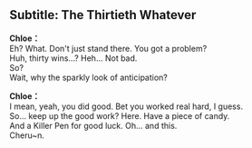 # 

  
## Subtitle: The Thirtieth Whatever
  
**Chloe：**  
Eh? What. Don't just stand there. You got a problem?  
Huh, thirty wins...? Heh... Not bad.  
So?  
 Wait, why the sparkly look of anticipation?  
  
**Chloe：**  
I mean, yeah, you did good. Bet you worked real hard, I guess.  
So... keep up the good work? Here. Have a piece of candy.  
And a Killer Pen for good luck. Oh... and this.  
 Cheru~n.  
